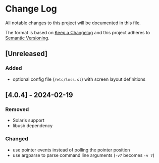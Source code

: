 # Change Log
All notable changes to this project will be documented in this file.

The format is based on [Keep a Changelog](http://keepachangelog.com/)
and this project adheres to [Semantic Versioning](http://semver.org/).

## [Unreleased]

### Added
- optional config file (`/etc/lmss.sl`) with screen layout definitions

## [4.0.4] - 2024-02-19

### Removed
- Solaris support
- libusb dependency

### Changed
- use pointer events instead of polling the pointer position
- use argparse to parse command line arguments (`-v7` becomes `-v 7`)
